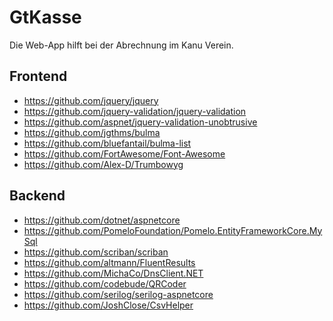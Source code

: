 ﻿# GtKasse
Die Web-App hilft bei der Abrechnung im Kanu Verein.

## Frontend

* https://github.com/jquery/jquery
* https://github.com/jquery-validation/jquery-validation
* https://github.com/aspnet/jquery-validation-unobtrusive
* https://github.com/jgthms/bulma
* https://github.com/bluefantail/bulma-list
* https://github.com/FortAwesome/Font-Awesome
* https://github.com/Alex-D/Trumbowyg

## Backend

* https://github.com/dotnet/aspnetcore
* https://github.com/PomeloFoundation/Pomelo.EntityFrameworkCore.MySql
* https://github.com/scriban/scriban
* https://github.com/altmann/FluentResults
* https://github.com/MichaCo/DnsClient.NET
* https://github.com/codebude/QRCoder
* https://github.com/serilog/serilog-aspnetcore
* https://github.com/JoshClose/CsvHelper
